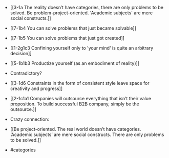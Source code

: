 - [[3-1a The reality doesn’t have categories, there are only problems to be solved. Be problem-project-oriented. 'Academic subjects' are mere social constructs.]]
- [[7-1b4 You can solve problems that just became solvable]]
- [[7-1b5 You can solve problems that just got created]]
- [[1-2g1c3 Confining yourself only to 'your mind' is quite an arbitrary decision]]
- [[5-1b1b3 Productize yourself (as an embodiment of reality)]]

- Contradictory?
- [[3-1d6 Constraints in the form of consistent style leave space for creativity and progress]]
- [[2-1c1a1 Companies will outsource everything that isn’t their value proposition. To build successful B2B company, simply be the outsource.]]

- Crazy connection:
- [[Be project-oriented. The real world doesn’t have categories. ‘Academic subjects’ are mere social constructs. There are only problems to be solved.]]

- #categories
